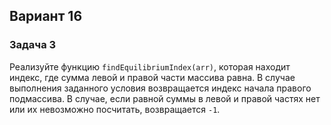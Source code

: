 ## Вариант 16
### Задача 3
Реализуйте функцию `findEquilibriumIndex(arr)`, которая находит индекс, где сумма левой и правой части массива равна.
В случае выполнения заданного условия возвращается индекс начала правого подмассива.
В случае, если равной суммы в левой и правой частях нет или их невозможно посчитать, возвращается `-1`.
